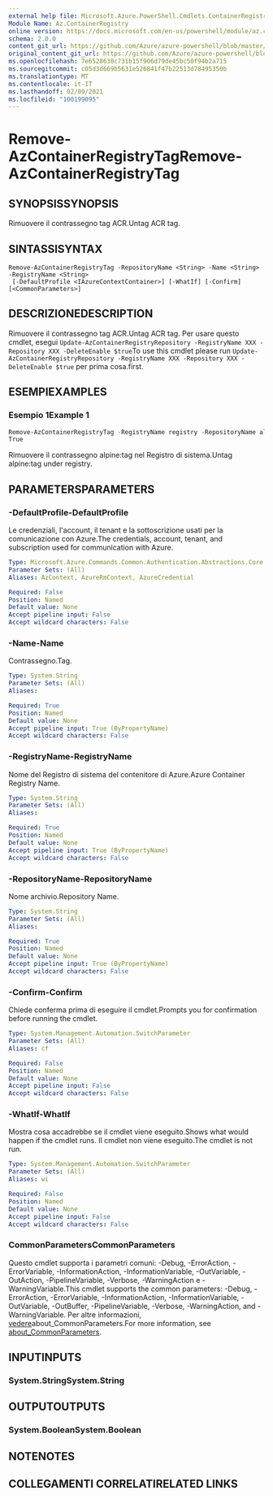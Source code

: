 ```yaml
---
external help file: Microsoft.Azure.PowerShell.Cmdlets.ContainerRegistry.dll-Help.xml
Module Name: Az.ContainerRegistry
online version: https://docs.microsoft.com/en-us/powershell/module/az.containerregistry/Remove-azcontainerregistrytag
schema: 2.0.0
content_git_url: https://github.com/Azure/azure-powershell/blob/master/src/ContainerRegistry/ContainerRegistry/help/Remove-AzContainerRegistryTag.md
original_content_git_url: https://github.com/Azure/azure-powershell/blob/master/src/ContainerRegistry/ContainerRegistry/help/Remove-AzContainerRegistryTag.md
ms.openlocfilehash: 7e6528630c731b15f906d79de45bc50f94b2a715
ms.sourcegitcommit: c05d3d669b5631e526841f47b22513d78495350b
ms.translationtype: MT
ms.contentlocale: it-IT
ms.lasthandoff: 02/09/2021
ms.locfileid: "100199095"
---
```

# <span data-ttu-id="0a634-101">Remove-AzContainerRegistryTag</span><span class="sxs-lookup"><span data-stu-id="0a634-101">Remove-AzContainerRegistryTag</span></span>

## <span data-ttu-id="0a634-102">SYNOPSIS</span><span class="sxs-lookup"><span data-stu-id="0a634-102">SYNOPSIS</span></span>
<span data-ttu-id="0a634-103">Rimuovere il contrassegno tag ACR.</span><span class="sxs-lookup"><span data-stu-id="0a634-103">Untag ACR tag.</span></span>

## <span data-ttu-id="0a634-104">SINTASSI</span><span class="sxs-lookup"><span data-stu-id="0a634-104">SYNTAX</span></span>

```
Remove-AzContainerRegistryTag -RepositoryName <String> -Name <String> -RegistryName <String>
 [-DefaultProfile <IAzureContextContainer>] [-WhatIf] [-Confirm] [<CommonParameters>]
```

## <span data-ttu-id="0a634-105">DESCRIZIONE</span><span class="sxs-lookup"><span data-stu-id="0a634-105">DESCRIPTION</span></span>
<span data-ttu-id="0a634-106">Rimuovere il contrassegno tag ACR.</span><span class="sxs-lookup"><span data-stu-id="0a634-106">Untag ACR tag.</span></span>
<span data-ttu-id="0a634-107">Per usare questo cmdlet, esegui `Update-AzContainerRegistryRepository -RegistryName XXX -Repository XXX -DeleteEnable $true`</span><span class="sxs-lookup"><span data-stu-id="0a634-107">To use this cmdlet please run `Update-AzContainerRegistryRepository -RegistryName XXX -Repository XXX -DeleteEnable $true`</span></span>
<span data-ttu-id="0a634-108">per prima cosa.</span><span class="sxs-lookup"><span data-stu-id="0a634-108">first.</span></span>

## <span data-ttu-id="0a634-109">ESEMPI</span><span class="sxs-lookup"><span data-stu-id="0a634-109">EXAMPLES</span></span>

### <span data-ttu-id="0a634-110">Esempio 1</span><span class="sxs-lookup"><span data-stu-id="0a634-110">Example 1</span></span>
```powershell
Remove-AzContainerRegistryTag -RegistryName registry -RepositoryName alpine -Name latest
True
```

<span data-ttu-id="0a634-111">Rimuovere il contrassegno alpine:tag nel Registro di sistema.</span><span class="sxs-lookup"><span data-stu-id="0a634-111">Untag alpine:tag under registry.</span></span>

## <span data-ttu-id="0a634-112">PARAMETERS</span><span class="sxs-lookup"><span data-stu-id="0a634-112">PARAMETERS</span></span>

### <span data-ttu-id="0a634-113">-DefaultProfile</span><span class="sxs-lookup"><span data-stu-id="0a634-113">-DefaultProfile</span></span>
<span data-ttu-id="0a634-114">Le credenziali, l'account, il tenant e la sottoscrizione usati per la comunicazione con Azure.</span><span class="sxs-lookup"><span data-stu-id="0a634-114">The credentials, account, tenant, and subscription used for communication with Azure.</span></span>

```yaml
Type: Microsoft.Azure.Commands.Common.Authentication.Abstractions.Core.IAzureContextContainer
Parameter Sets: (All)
Aliases: AzContext, AzureRmContext, AzureCredential

Required: False
Position: Named
Default value: None
Accept pipeline input: False
Accept wildcard characters: False
```

### <span data-ttu-id="0a634-115">-Name</span><span class="sxs-lookup"><span data-stu-id="0a634-115">-Name</span></span>
<span data-ttu-id="0a634-116">Contrassegno.</span><span class="sxs-lookup"><span data-stu-id="0a634-116">Tag.</span></span>

```yaml
Type: System.String
Parameter Sets: (All)
Aliases:

Required: True
Position: Named
Default value: None
Accept pipeline input: True (ByPropertyName)
Accept wildcard characters: False
```

### <span data-ttu-id="0a634-117">-RegistryName</span><span class="sxs-lookup"><span data-stu-id="0a634-117">-RegistryName</span></span>
<span data-ttu-id="0a634-118">Nome del Registro di sistema del contenitore di Azure.</span><span class="sxs-lookup"><span data-stu-id="0a634-118">Azure Container Registry Name.</span></span>

```yaml
Type: System.String
Parameter Sets: (All)
Aliases:

Required: True
Position: Named
Default value: None
Accept pipeline input: True (ByPropertyName)
Accept wildcard characters: False
```

### <span data-ttu-id="0a634-119">-RepositoryName</span><span class="sxs-lookup"><span data-stu-id="0a634-119">-RepositoryName</span></span>
<span data-ttu-id="0a634-120">Nome archivio.</span><span class="sxs-lookup"><span data-stu-id="0a634-120">Repository Name.</span></span>

```yaml
Type: System.String
Parameter Sets: (All)
Aliases:

Required: True
Position: Named
Default value: None
Accept pipeline input: True (ByPropertyName)
Accept wildcard characters: False
```

### <span data-ttu-id="0a634-121">-Confirm</span><span class="sxs-lookup"><span data-stu-id="0a634-121">-Confirm</span></span>
<span data-ttu-id="0a634-122">Chiede conferma prima di eseguire il cmdlet.</span><span class="sxs-lookup"><span data-stu-id="0a634-122">Prompts you for confirmation before running the cmdlet.</span></span>

```yaml
Type: System.Management.Automation.SwitchParameter
Parameter Sets: (All)
Aliases: cf

Required: False
Position: Named
Default value: None
Accept pipeline input: False
Accept wildcard characters: False
```

### <span data-ttu-id="0a634-123">-WhatIf</span><span class="sxs-lookup"><span data-stu-id="0a634-123">-WhatIf</span></span>
<span data-ttu-id="0a634-124">Mostra cosa accadrebbe se il cmdlet viene eseguito.</span><span class="sxs-lookup"><span data-stu-id="0a634-124">Shows what would happen if the cmdlet runs.</span></span>
<span data-ttu-id="0a634-125">Il cmdlet non viene eseguito.</span><span class="sxs-lookup"><span data-stu-id="0a634-125">The cmdlet is not run.</span></span>

```yaml
Type: System.Management.Automation.SwitchParameter
Parameter Sets: (All)
Aliases: wi

Required: False
Position: Named
Default value: None
Accept pipeline input: False
Accept wildcard characters: False
```

### <span data-ttu-id="0a634-126">CommonParameters</span><span class="sxs-lookup"><span data-stu-id="0a634-126">CommonParameters</span></span>
<span data-ttu-id="0a634-127">Questo cmdlet supporta i parametri comuni: -Debug, -ErrorAction, -ErrorVariable, -InformationAction, -InformationVariable, -OutVariable, -OutAction, -PipelineVariable, -Verbose, -WarningAction e -WarningVariable.</span><span class="sxs-lookup"><span data-stu-id="0a634-127">This cmdlet supports the common parameters: -Debug, -ErrorAction, -ErrorVariable, -InformationAction, -InformationVariable, -OutVariable, -OutBuffer, -PipelineVariable, -Verbose, -WarningAction, and -WarningVariable.</span></span> <span data-ttu-id="0a634-128">Per altre informazioni, [vedere](http://go.microsoft.com/fwlink/?LinkID=113216)about_CommonParameters.</span><span class="sxs-lookup"><span data-stu-id="0a634-128">For more information, see [about_CommonParameters](http://go.microsoft.com/fwlink/?LinkID=113216).</span></span>

## <span data-ttu-id="0a634-129">INPUT</span><span class="sxs-lookup"><span data-stu-id="0a634-129">INPUTS</span></span>

### <span data-ttu-id="0a634-130">System.String</span><span class="sxs-lookup"><span data-stu-id="0a634-130">System.String</span></span>

## <span data-ttu-id="0a634-131">OUTPUT</span><span class="sxs-lookup"><span data-stu-id="0a634-131">OUTPUTS</span></span>

### <span data-ttu-id="0a634-132">System.Boolean</span><span class="sxs-lookup"><span data-stu-id="0a634-132">System.Boolean</span></span>

## <span data-ttu-id="0a634-133">NOTE</span><span class="sxs-lookup"><span data-stu-id="0a634-133">NOTES</span></span>

## <span data-ttu-id="0a634-134">COLLEGAMENTI CORRELATI</span><span class="sxs-lookup"><span data-stu-id="0a634-134">RELATED LINKS</span></span>
